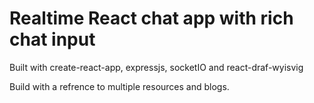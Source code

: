 # Realtime React chat app with rich chat input

Built with create-react-app, expressjs, socketIO and react-draf-wyisvig

Build with a refrence to multiple resources and blogs.
